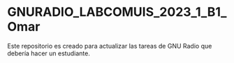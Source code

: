 # GNURADIO_LABCOMUIS_2023_1_B1_Omar
Este repositorio es creado para actualizar las tareas de GNU Radio que debería hacer un estudiante.
